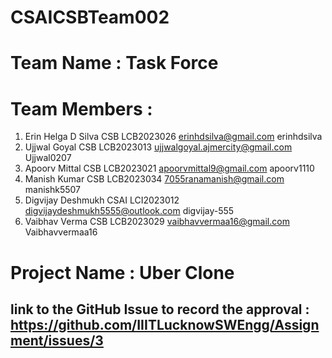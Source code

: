 # CSAICSBTeam002
# Team Name : Task Force
# Team Members :
1) Erin Helga D Silva CSB LCB2023026 erinhdsilva@gmail.com erinhdsilva
2) Ujjwal Goyal CSB LCB2023013 ujjwalgoyal.ajmercity@gmail.com Ujjwal0207
3) Apoorv Mittal CSB LCB2023021 apoorvmittal9@gmail.com apoorv1110
4) Manish Kumar CSB LCB2023034 7055ranamanish@gmail.com manishk5507
5) Digvijay Deshmukh CSAI LCI2023012 digvijaydeshmukh5555@outlook.com digvijay-555
6) Vaibhav Verma CSB LCB2023029 vaibhavvermaa16@gmail.com Vaibhavvermaa16
# Project Name : Uber Clone 
## link to the GitHub Issue to record the approval : https://github.com/IIITLucknowSWEngg/Assignment/issues/3
